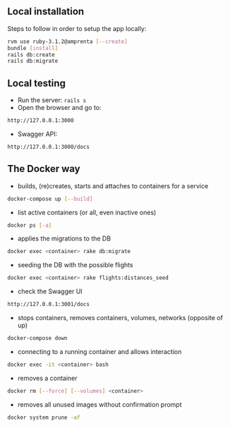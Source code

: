 ## Local installation

Steps to follow in order to setup the app locally:

```sh
rvm use ruby-3.1.2@amprenta [--create]
bundle [install]
rails db:create
rails db:migrate
```

## Local testing
- Run the server: `rails s`
- Open the browser and go to:
```sh
http://127.0.0.1:3000
```
- Swagger API:
```sh
http://127.0.0.1:3000/docs
```

## The Docker way
- builds, (re)creates, starts and attaches to containers for a service
```sh
docker-compose up [--build]
```
- list active containers (or all, even inactive ones)
```sh
docker ps [-a]
```

- applies the migrations to the DB
```sh
docker exec <container> rake db:migrate
```

- seeding the DB with the possible flights
```sh
docker exec <container> rake flights:distances_seed
```

- check the Swagger UI
```sh
http://127.0.0.1:3001/docs
```

- stops containers, removes containers, volumes, networks (opposite of up)
```sh
docker-compose down
```

- connecting to a running container and allows interaction 
```sh
docker exec -it <container> bash
```

- removes a container
```sh
docker rm [--force] [--volumes] <container>
```

- removes all unused images without confirmation prompt
```sh
docker system prune -af
```
